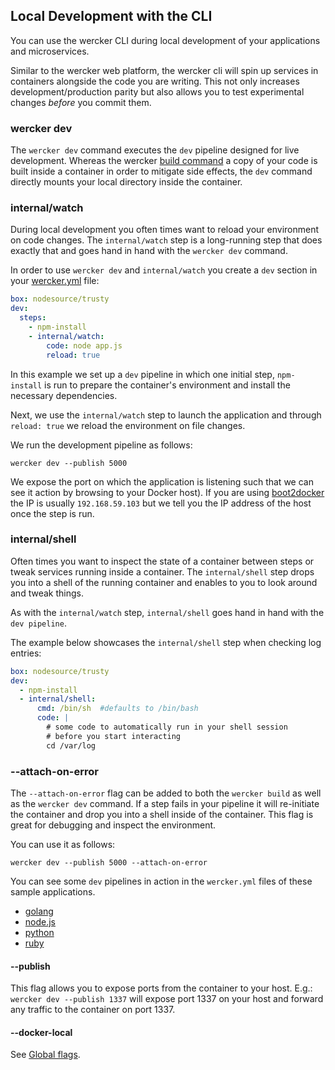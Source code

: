 ## Local Development with the CLI

You can use the wercker CLI during local development of your
applications and microservices.

Similar to the wercker web platform, the
wercker cli will spin up services in containers alongside the code you
are writing. This not only increases
development/production parity but also allows you to test experimental
changes _before_ you commit them.

### wercker dev

The `wercker dev` command executes the `dev` pipeline designed for live
development. Whereas the wercker [build command](/cli/usage/building.html) a
copy of your code is built inside a container in order to mitigate side
effects, the `dev` command directly mounts your local directory inside the
container.

### internal/watch

During local development you often times want to reload your environment on
code changes. The `internal/watch` step is a long-running step that does
exactly that and goes hand in hand with the `wercker dev` command.

In order to use `wercker dev` and `internal/watch` you create a `dev` section
in your [wercker.yml](/docs/wercker-yml/index.html) file:

```yaml
box: nodesource/trusty
dev:
  steps:
    - npm-install
    - internal/watch:
        code: node app.js
        reload: true
```

In this example we set up a `dev` pipeline in which one initial step,
`npm-install` is run to prepare the container's environment and install
the necessary dependencies.

Next, we use the `internal/watch` step to
launch the application and through `reload: true` we reload the
environment on file changes.

We run the development pipeline as follows:

```no-highlight
wercker dev --publish 5000
```

We expose the port on which the application is listening such that we
can see it action by browsing to your Docker host). If you are using
[boot2docker](http://boot2docker.io) the IP is usually `192.168.59.103`
but we tell you the IP address of the host once the step is run.

### internal/shell

Often times you want to inspect the state of a container between steps
or tweak services running inside a container. The `internal/shell` step
drops you into a shell of the running container and enables to you to
look around and tweak things.

As with the `internal/watch` step,
`internal/shell` goes hand in hand with the `dev pipeline`.

The example below showcases the `internal/shell` step when checking log
entries:

```yaml
box: nodesource/trusty
dev:
  - npm-install
  - internal/shell:
      cmd: /bin/sh  #defaults to /bin/bash
      code: |
        # some code to automatically run in your shell session
        # before you start interacting
        cd /var/log
```

### --attach-on-error

The `--attach-on-error` flag can be added to both the `wercker build` as
well as the `wercker dev` command. If a step fails in your pipeline it
will re-initiate the container and drop you into a shell inside of the
container. This flag is great for debugging and inspect the environment.

You can use it as follows:

```no-highlight
wercker dev --publish 5000 --attach-on-error
```

You can see some `dev` pipelines in action in the `wercker.yml` files of
these sample applications.

 * [golang](https://github.com/wercker/getting-started-golang)
 * [node.js](https://github.com/wercker/getting-started-nodejs)
 * [python](https://github.com/wercker/getting-started-python)
 * [ruby](https://github.com/wercker/getting-started-ruby)

#### --publish

This flag allows you to expose ports from the container to your host.  E.g.:
`wercker dev --publish 1337` will expose port 1337 on your host and forward any
traffic to the container on port 1337. 

#### --docker-local

See [Global flags](/cli/configuration/global-flags.html).
